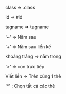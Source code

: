 class => .class

id => #id

tagname => tagname

'~' => Nằm sau

'+' => Nằm sau liền kề

khoảng trắng => nằm trong

'>' => con trực tiếp

Viết liền => Trên cùng 1 thẻ

'*' : Chọn tất cả các thẻ
